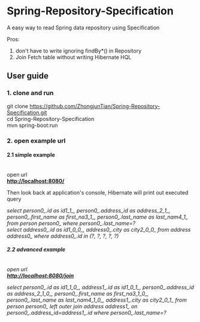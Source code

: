 # Spring-Repository-Specification

A easy way to read Spring data repository using Specification

Pros:

1. don't have to write ignoring findBy*() in Repository <br />
2. Join Fetch table without writing Hibernate HQL<br />

<h2>User guide</h2>
<h3>1. clone and run</h3>

git clone https://github.com/ZhongjunTian/Spring-Repository-Specification.git <br />
cd Spring-Repository-Specification<br />
mvn spring-boot:run

<h3>2. open example url</h3>

<h4>2.1 simple example</h4><br />
open url <br />
<a href="http://localhost:8080/"><b>http://localhost:8080/</b></a><br />

Then look back at application's console, Hibernate will print out executed query

<i>select person0_.id as id1_1_, person0_.address_id as address_2_1_, person0_.first_name as first_na3_1_, person0_.last_name as last_nam4_1_ from person person0_ where person0_.last_name=?<br />
select address0_.id as id1_0_0_, address0_.city as city2_0_0_ from address address0_ where address0_.id in (?, ?, ?, ?, ?)<i/>

<h4>2.2 advanced example</h4><br />
open url <br />
<a href="http://localhost:8080/join"><b>http://localhost:8080/join</b></a><br />

<i>select person0_.id as id1_1_0_, address1_.id as id1_0_1_, person0_.address_id as address_2_1_0_, person0_.first_name as first_na3_1_0_, person0_.last_name as last_nam4_1_0_, address1_.city as city2_0_1_ from person person0_ left outer join address address1_ on person0_.address_id=address1_.id where person0_.last_name=?<i/>
